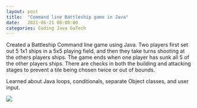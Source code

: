 ```yaml
---
layout: post
title:  "Command line Battleship game in Java"
date:   2021-06-21 00:00:00
categories: Coding Java GaTech
---
```


Created a Battleship Command line game using Java. Two players first set out 5 1x1 ships in a 5x5 playing field, and then they take turns shooting at the others players ships. The game ends when one player has sunk all 5 of the other players ships. There are checks in both the building and attacking stages to prevent a tile being chosen twice or out of bounds.

Learned about Java loops, conditionals, separate Object classes, and user input.

<img src="{{'/assets/images/BattleshipGame.gif' | relative_url}}" />
